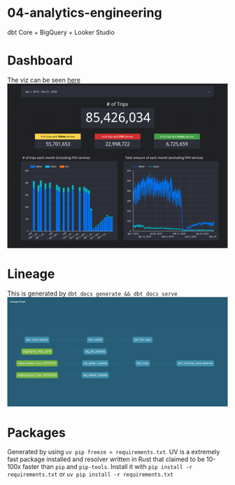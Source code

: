 # 04-analytics-engineering
dbt Core + BigQuery + Looker Studio

# Dashboard
The viz can be seen [here](https://lookerstudio.google.com/s/hkkeSK_kOdM)
![viz](./images/viz.png)

# Lineage
This is generated by `dbt docs generate && dbt docs serve`
![lineage](./images/dbt-graph.png)

# Packages
Generated by using `uv pip freeze > requirements.txt`. UV is a extremely fast package installed and resolver written in Rust that claimed to be 10-100x faster than `pip` and `pip-tools`.
Install it with `pip install -r requirements.txt` or `uv pip install -r requirements.txt`